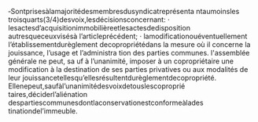 ‐Sontprisesàlamajoritédesmembresdusyndicatreprésenta ntaumoinsles troisquarts(3/4)desvoix,lesdécisionsconcernant:
· lesactesd’acquisitionimmobilièreetlesactesdedisposition autresqueceuxvisésà
l’articleprécédent;
· lamodificationouéventuellement l’établissementdurèglement decopropriétédans
la mesure où il concerne la jouissance, l’usage et l’administra tion des parties communes.
l'assemblée générale ne peut, sa uf à l’unanimité, imposer à un copropriétaire une modification à la destination de ses parties privatives ou aux modalités de leur jouissancetellesqu’ellesrésultentdurèglementdecopropriété.
Ellenepeut,saufàl’unanimitédesvoixdetouslescoproprié taires,déciderl’aliénation despartiescommunesdontlaconservationestconformeàlades tinationdel’immeuble.